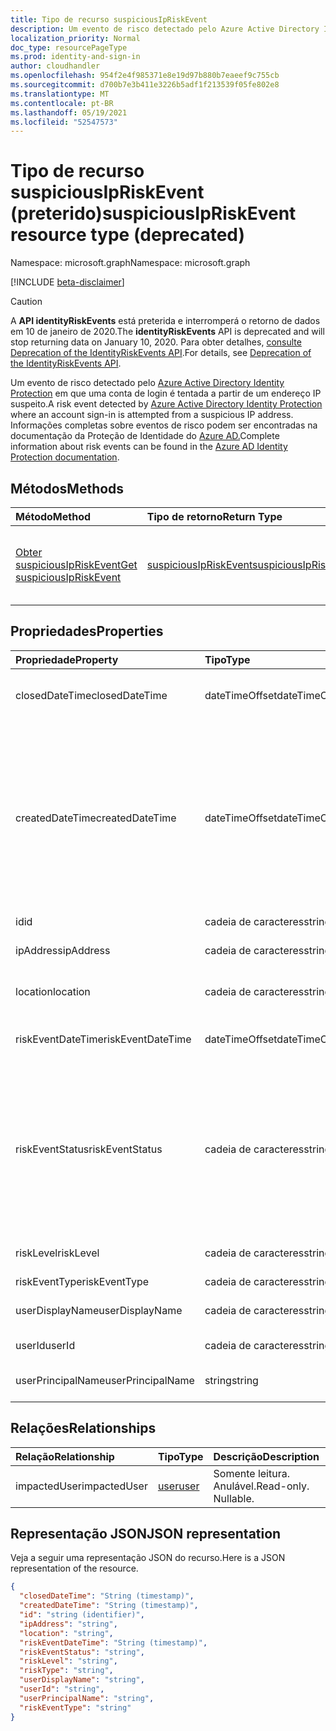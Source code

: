 ```yaml
---
title: Tipo de recurso suspiciousIpRiskEvent
description: Um evento de risco detectado pelo Azure Active Directory Identity Protection em que uma conta de login é tentada a partir de um endereço IP suspeito. Informações completas sobre eventos de risco podem ser encontradas na documentação da Proteção de Identidade do Azure AD.
localization_priority: Normal
doc_type: resourcePageType
ms.prod: identity-and-sign-in
author: cloudhandler
ms.openlocfilehash: 954f2e4f985371e8e19d97b880b7eaeef9c755cb
ms.sourcegitcommit: d700b7e3b411e3226b5adf1f213539f05fe802e8
ms.translationtype: MT
ms.contentlocale: pt-BR
ms.lasthandoff: 05/19/2021
ms.locfileid: "52547573"
---
```

# <a name="suspiciousipriskevent-resource-type-deprecated"></a><span data-ttu-id="b9b8c-104">Tipo de recurso suspiciousIpRiskEvent (preterido)</span><span class="sxs-lookup"><span data-stu-id="b9b8c-104">suspiciousIpRiskEvent resource type (deprecated)</span></span>

<span data-ttu-id="b9b8c-105">Namespace: microsoft.graph</span><span class="sxs-lookup"><span data-stu-id="b9b8c-105">Namespace: microsoft.graph</span></span>

[!INCLUDE [beta-disclaimer](../../includes/beta-disclaimer.md)]

>[!CAUTION]
><span data-ttu-id="b9b8c-106">A **API identityRiskEvents** está preterida e interromperá o retorno de dados em 10 de janeiro de 2020.</span><span class="sxs-lookup"><span data-stu-id="b9b8c-106">The **identityRiskEvents** API is deprecated and will stop returning data on January 10, 2020.</span></span> <span data-ttu-id="b9b8c-107">Para obter detalhes, [consulte Deprecation of the IdentityRiskEvents API](https://developer.microsoft.com/office/blogs/deprecatation-of-the-identityriskevents-api/).</span><span class="sxs-lookup"><span data-stu-id="b9b8c-107">For details, see [Deprecation of the IdentityRiskEvents API](https://developer.microsoft.com/office/blogs/deprecatation-of-the-identityriskevents-api/).</span></span>

<span data-ttu-id="b9b8c-108">Um evento de risco detectado pelo [Azure Active Directory Identity Protection](/azure/active-directory/identity-protection/overview-identity-protection) em que uma conta de login é tentada a partir de um endereço IP suspeito.</span><span class="sxs-lookup"><span data-stu-id="b9b8c-108">A risk event detected by [Azure Active Directory Identity Protection](/azure/active-directory/identity-protection/overview-identity-protection) where an account sign-in is attempted from a suspicious IP address.</span></span> <span data-ttu-id="b9b8c-109">Informações completas sobre eventos de risco podem ser encontradas na documentação da Proteção de Identidade do [Azure AD.](/azure/active-directory/identity-protection/overview-identity-protection)</span><span class="sxs-lookup"><span data-stu-id="b9b8c-109">Complete information about risk events can be found in the [Azure AD Identity Protection documentation](/azure/active-directory/identity-protection/overview-identity-protection).</span></span>


## <a name="methods"></a><span data-ttu-id="b9b8c-110">Métodos</span><span class="sxs-lookup"><span data-stu-id="b9b8c-110">Methods</span></span>

| <span data-ttu-id="b9b8c-111">Método</span><span class="sxs-lookup"><span data-stu-id="b9b8c-111">Method</span></span>           | <span data-ttu-id="b9b8c-112">Tipo de retorno</span><span class="sxs-lookup"><span data-stu-id="b9b8c-112">Return Type</span></span>    |<span data-ttu-id="b9b8c-113">Descrição</span><span class="sxs-lookup"><span data-stu-id="b9b8c-113">Description</span></span>|
|:---------------|:--------|:----------|
|[<span data-ttu-id="b9b8c-114">Obter suspiciousIpRiskEvent</span><span class="sxs-lookup"><span data-stu-id="b9b8c-114">Get suspiciousIpRiskEvent</span></span>](../api/suspiciousipriskevent-get.md) | [<span data-ttu-id="b9b8c-115">suspiciousIpRiskEvent</span><span class="sxs-lookup"><span data-stu-id="b9b8c-115">suspiciousIpRiskEvent</span></span>](suspiciousipriskevent.md) |<span data-ttu-id="b9b8c-116">Leia propriedades e relações do objeto suspiciousIpRiskEvent.</span><span class="sxs-lookup"><span data-stu-id="b9b8c-116">Read properties and relationships of suspiciousIpRiskEvent object.</span></span>|

## <a name="properties"></a><span data-ttu-id="b9b8c-117">Propriedades</span><span class="sxs-lookup"><span data-stu-id="b9b8c-117">Properties</span></span>
| <span data-ttu-id="b9b8c-118">Propriedade</span><span class="sxs-lookup"><span data-stu-id="b9b8c-118">Property</span></span>     | <span data-ttu-id="b9b8c-119">Tipo</span><span class="sxs-lookup"><span data-stu-id="b9b8c-119">Type</span></span>   |<span data-ttu-id="b9b8c-120">Descrição</span><span class="sxs-lookup"><span data-stu-id="b9b8c-120">Description</span></span>|
|:---------------|:--------|:----------|
|<span data-ttu-id="b9b8c-121">closedDateTime</span><span class="sxs-lookup"><span data-stu-id="b9b8c-121">closedDateTime</span></span>|<span data-ttu-id="b9b8c-122">dateTimeOffset</span><span class="sxs-lookup"><span data-stu-id="b9b8c-122">dateTimeOffset</span></span>| <span data-ttu-id="b9b8c-123">A data e a hora em que o evento de risco foi fechado</span><span class="sxs-lookup"><span data-stu-id="b9b8c-123">The date and time that the risk event was closed</span></span>|
|<span data-ttu-id="b9b8c-124">createdDateTime</span><span class="sxs-lookup"><span data-stu-id="b9b8c-124">createdDateTime</span></span>|<span data-ttu-id="b9b8c-125">dateTimeOffset</span><span class="sxs-lookup"><span data-stu-id="b9b8c-125">dateTimeOffset</span></span>| <span data-ttu-id="b9b8c-126">A data e a hora em que o evento de risco foi criado.</span><span class="sxs-lookup"><span data-stu-id="b9b8c-126">The date and time that the risk event was created.</span></span> <span data-ttu-id="b9b8c-127">Isso é sempre maior ou igual ao tempo de data do evento de risco em si.</span><span class="sxs-lookup"><span data-stu-id="b9b8c-127">This is always greater than or equal to the datetime of the risk event itself.</span></span> <span data-ttu-id="b9b8c-128">Essa é a propriedade correta a ser usada como filtro ao consultar eventos de risco.</span><span class="sxs-lookup"><span data-stu-id="b9b8c-128">This is the correct property to use as a filter when querying risk events.</span></span>|
|<span data-ttu-id="b9b8c-129">id</span><span class="sxs-lookup"><span data-stu-id="b9b8c-129">id</span></span>|<span data-ttu-id="b9b8c-130">cadeia de caracteres</span><span class="sxs-lookup"><span data-stu-id="b9b8c-130">string</span></span>| <span data-ttu-id="b9b8c-131">Somente leitura</span><span class="sxs-lookup"><span data-stu-id="b9b8c-131">Read-only</span></span>|
|<span data-ttu-id="b9b8c-132">ipAddress</span><span class="sxs-lookup"><span data-stu-id="b9b8c-132">ipAddress</span></span>|<span data-ttu-id="b9b8c-133">cadeia de caracteres</span><span class="sxs-lookup"><span data-stu-id="b9b8c-133">string</span></span>| <span data-ttu-id="b9b8c-134">O endereço IP da assinatura</span><span class="sxs-lookup"><span data-stu-id="b9b8c-134">The IP address of the sign-in</span></span>|
|<span data-ttu-id="b9b8c-135">location</span><span class="sxs-lookup"><span data-stu-id="b9b8c-135">location</span></span>|<span data-ttu-id="b9b8c-136">cadeia de caracteres</span><span class="sxs-lookup"><span data-stu-id="b9b8c-136">string</span></span>| <span data-ttu-id="b9b8c-137">O local anexado ao endereço IP da login</span><span class="sxs-lookup"><span data-stu-id="b9b8c-137">The location attached to the IP address of the sign-in</span></span>|
|<span data-ttu-id="b9b8c-138">riskEventDateTime</span><span class="sxs-lookup"><span data-stu-id="b9b8c-138">riskEventDateTime</span></span>|<span data-ttu-id="b9b8c-139">dateTimeOffset</span><span class="sxs-lookup"><span data-stu-id="b9b8c-139">dateTimeOffset</span></span>| <span data-ttu-id="b9b8c-140">A data e a hora em que o evento de risco ocorreu</span><span class="sxs-lookup"><span data-stu-id="b9b8c-140">The date and time when the risk event occurred</span></span>|
|<span data-ttu-id="b9b8c-141">riskEventStatus</span><span class="sxs-lookup"><span data-stu-id="b9b8c-141">riskEventStatus</span></span>|<span data-ttu-id="b9b8c-142">cadeia de caracteres</span><span class="sxs-lookup"><span data-stu-id="b9b8c-142">string</span></span>| <span data-ttu-id="b9b8c-143">Os valores possíveis são: `active`, `remediated`, `dismissedAsFixed`, `dismissedAsFalsePositive`, `dismissedAsIgnore`, `loginBlocked`, `closedMfaAuto`, `closedMultipleReasons`.</span><span class="sxs-lookup"><span data-stu-id="b9b8c-143">Possible values are: `active`, `remediated`, `dismissedAsFixed`, `dismissedAsFalsePositive`, `dismissedAsIgnore`, `loginBlocked`, `closedMfaAuto`, `closedMultipleReasons`.</span></span>|
|<span data-ttu-id="b9b8c-144">riskLevel</span><span class="sxs-lookup"><span data-stu-id="b9b8c-144">riskLevel</span></span>|<span data-ttu-id="b9b8c-145">cadeia de caracteres</span><span class="sxs-lookup"><span data-stu-id="b9b8c-145">string</span></span>| <span data-ttu-id="b9b8c-146">Os valores possíveis são: `low`, `medium`, `high`.</span><span class="sxs-lookup"><span data-stu-id="b9b8c-146">Possible values are: `low`, `medium`, `high`.</span></span>|
|<span data-ttu-id="b9b8c-147">riskEventType</span><span class="sxs-lookup"><span data-stu-id="b9b8c-147">riskEventType</span></span>|<span data-ttu-id="b9b8c-148">cadeia de caracteres</span><span class="sxs-lookup"><span data-stu-id="b9b8c-148">string</span></span>| <span data-ttu-id="b9b8c-149">O tipo de risco</span><span class="sxs-lookup"><span data-stu-id="b9b8c-149">The type of risk</span></span>|
|<span data-ttu-id="b9b8c-150">userDisplayName</span><span class="sxs-lookup"><span data-stu-id="b9b8c-150">userDisplayName</span></span>|<span data-ttu-id="b9b8c-151">cadeia de caracteres</span><span class="sxs-lookup"><span data-stu-id="b9b8c-151">string</span></span>| <span data-ttu-id="b9b8c-152">O nome do usuário em risco</span><span class="sxs-lookup"><span data-stu-id="b9b8c-152">The name of the user at risk</span></span>|
|<span data-ttu-id="b9b8c-153">userId</span><span class="sxs-lookup"><span data-stu-id="b9b8c-153">userId</span></span>|<span data-ttu-id="b9b8c-154">cadeia de caracteres</span><span class="sxs-lookup"><span data-stu-id="b9b8c-154">string</span></span>| <span data-ttu-id="b9b8c-155">A id do usuário em risco</span><span class="sxs-lookup"><span data-stu-id="b9b8c-155">The id of the user at risk</span></span>|
|<span data-ttu-id="b9b8c-156">userPrincipalName</span><span class="sxs-lookup"><span data-stu-id="b9b8c-156">userPrincipalName</span></span>|<span data-ttu-id="b9b8c-157">string</span><span class="sxs-lookup"><span data-stu-id="b9b8c-157">string</span></span>| <span data-ttu-id="b9b8c-158">O nome principal do usuário em risco</span><span class="sxs-lookup"><span data-stu-id="b9b8c-158">The user principal name of the user at risk</span></span>|

## <a name="relationships"></a><span data-ttu-id="b9b8c-159">Relações</span><span class="sxs-lookup"><span data-stu-id="b9b8c-159">Relationships</span></span>
| <span data-ttu-id="b9b8c-160">Relação</span><span class="sxs-lookup"><span data-stu-id="b9b8c-160">Relationship</span></span> | <span data-ttu-id="b9b8c-161">Tipo</span><span class="sxs-lookup"><span data-stu-id="b9b8c-161">Type</span></span>   |<span data-ttu-id="b9b8c-162">Descrição</span><span class="sxs-lookup"><span data-stu-id="b9b8c-162">Description</span></span>|
|:---------------|:--------|:----------|
|<span data-ttu-id="b9b8c-163">impactedUser</span><span class="sxs-lookup"><span data-stu-id="b9b8c-163">impactedUser</span></span>|[<span data-ttu-id="b9b8c-164">user</span><span class="sxs-lookup"><span data-stu-id="b9b8c-164">user</span></span>](user.md)| <span data-ttu-id="b9b8c-p105">Somente leitura. Anulável.</span><span class="sxs-lookup"><span data-stu-id="b9b8c-p105">Read-only. Nullable.</span></span>|

## <a name="json-representation"></a><span data-ttu-id="b9b8c-167">Representação JSON</span><span class="sxs-lookup"><span data-stu-id="b9b8c-167">JSON representation</span></span>

<span data-ttu-id="b9b8c-168">Veja a seguir uma representação JSON do recurso.</span><span class="sxs-lookup"><span data-stu-id="b9b8c-168">Here is a JSON representation of the resource.</span></span>

<!-- {
  "blockType": "resource",
  "optionalProperties": [

  ],
  "keyProperty": "id",
  "@odata.type": "microsoft.graph.suspiciousIpRiskEvent"
}-->

```json
{
  "closedDateTime": "String (timestamp)",
  "createdDateTime": "String (timestamp)",
  "id": "string (identifier)",
  "ipAddress": "string",
  "location": "string",
  "riskEventDateTime": "String (timestamp)",
  "riskEventStatus": "string",
  "riskLevel": "string",
  "riskType": "string",
  "userDisplayName": "string",
  "userId": "string",
  "userPrincipalName": "string",
  "riskEventType": "string"
}

```

<!-- uuid: 8fcb5dbc-d5aa-4681-8e31-b001d5168d79
2015-10-25 14:57:30 UTC -->
<!--
{
  "type": "#page.annotation",
  "description": "suspiciousIpRiskEvent resource",
  "keywords": "",
  "section": "documentation",
  "tocPath": "",
  "suppressions": []
}
-->
